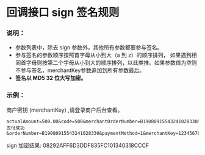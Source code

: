 # 回调接口 sign 签名规则

### 说明：
- 参数列表中，除去 sign 参数外，其他所有参数都要参与签名。
- 参与签名的参数顺序按照首字母从小到大（a 到 z）的顺序排列， 如果遇到相同首字母则按第二个字母从小到大的顺序排列，以此类推。如果参数值为空则不参与签名，merchantKey参数追加到所有参数最后。
- **签名以 MD5 32 位大写加密。**

### 示例：
商户密钥 (merchantKey) ,请登录商户后台查看。
```
actualAmount=500.00&code=S00&merchantOrderNumber=B19080915543241028330&message=支付成功&orderNumber=B19080915543241028330&paymentMethod=1&merchantKey=1234567890)
```
sign 加密结果: 08292AFF6D3DDF835FC101340318CCCF